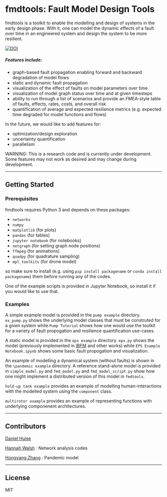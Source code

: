 # fmdtools: Fault Model Design Tools

fmdtools is a toolkit to enable the modelling and design of systems in the early design phase. With it, one can model the dynamic effects of a fault over time in an engineered system and design the system to be more resilient. 

[![DOI](https://zenodo.org/badge/212862445.svg)](https://zenodo.org/badge/latestdoi/212862445)

##### Features include:

- graph-based fault propagation enabling forward and backward degradation of model flows
- static and dynamic fault propagation
- visualization of the effect of faults on model parameters over time
- visualization of model graph status over time and at given timesteps
- ability to run through a list of scenarios and provide an FMEA-style table of faults, effects, rates, costs, and overall risk
- quantification of average and expected resilience metrics (e.g. expected time degraded for model functions and flows)

In the future, we would like to add features for:

- optimization/design exploration
- uncertainty quantification
- parallelism

WARNING: This is a research code and is currently under development. Some features may not work as desired and may change during development.

----
## Getting Started

### Prerequisites

fmdtools requires Python 3 and depends on these packages:

- `networkx`
- `numpy`
- `matplotlib`			(for plots)
- `pandas`				(for tables)
- `jupyter notebook`	(for notebooks)
- `netgraph`	 		(for setting graph node positions)
- `ffmpeg` 				(for animations)
- `quadpy` 				(for quadrature sampling)
- `mpl_toolkits`		(for drone model)

so make sure to install (e.g. using `pip install packagename` or `conda install packagename`) them before running any of the codes.

One of the example scripts is provided in Jupyter Notebook, so install it if you would like to use that.

### Examples

A simple example model is provided in the `pump example` directory. `ex_pump.py` shows the underlying model classes that must be construted for a given system while `Pump Tutorial` shows how one would use the toolkit for a variety of fault propogation and resilience quantification use-cases.

A static model is provided in the `eps example` directory. `eps.py` shows the model (previously implemented in [IBFM](https://github.com/DesignEngrLab/IBFM) and other works) while `EPS Example Notebook.ipynb` shows some basic fault propogation and visualization. 

An example of modelling a dynamical system (without faults) is shown in the `\pandemic example` directory. A reference stand-alone model is provided in `simple_model.py` and `fmd_model.py` and `fmd_model_script.py` show how one might implement a distributed version of this model in `fmdtools`.

`hold-up tank example` provides an example of modelling human-interactions with the modelled system using the `component` class.

`multirotor example` provides an example of representing functions with underlying componenent architectures.

----
## Contributors

[Daniel Hulse](https://github.com/hulsed)

[Hannah Walsh](https://github.com/walshh) : Network analysis codes

[Hongyang Zhang](https://github.com/zhangho2) : Pandemic model

----
## License

MIT

